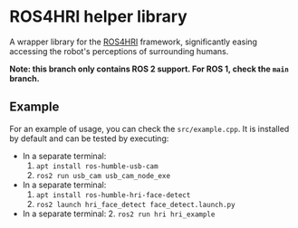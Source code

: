 # ROS4HRI helper library

A wrapper library for the [ROS4HRI](https://wiki.ros.org/hri) framework,
significantly easing accessing the robot's perceptions of surrounding humans.

**Note: this branch only contains ROS 2 support. For ROS 1, check the `main` branch.**

## Example

For an example of usage, you can check the `src/example.cpp`.
It is installed by default and can be tested by executing:
- In a separate terminal:
  1. `apt install ros-humble-usb-cam`
  2. `ros2 run usb_cam usb_cam_node_exe`
- In a separate terminal:
  1. `apt install ros-humble-hri-face-detect`
  2. `ros2 launch hri_face_detect face_detect.launch.py`
- In a separate terminal:
  2. `ros2 run hri hri_example`
